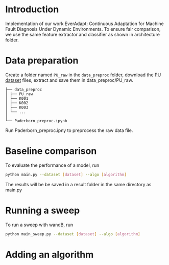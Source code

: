 # Introduction
Implementation of our work EverAdapt: Continuous Adaptation for Machine Fault Diagnosis Under Dynamic Environments.
To ensure fair comparison, we use the same feature extractor and classifier as shown in architecture folder.

# Data preparation
Create a folder named `PU_raw` in the `data_preproc` folder, download the [PU dataset](http://groups.uni-paderborn.de/kat/BearingDataCenter/) files, extract and save them in data_preproc/PU_raw.
```code block
├── data_preproc
│ ├── PU_raw
│ ├── K001
│ ├── K002
│ ├── K003
│ └── ...
│
└── Paderborn_preproc.ipynb
```
Run Paderborn_preproc.ipny to preprocess the raw data file.

# Baseline comparison
To evaluate the performance of a model, run
 ```bash
 python main.py --dataset [dataset] --algo [algorithm] 
 ```
The results will be be saved in a result folder in the same directory as main.py

# Running a sweep
To run a sweep with wandB, run
 ```bash
 python main_sweep.py --dataset [dataset] --algo [algorithm] 
 ```

 # Adding an algorithm

